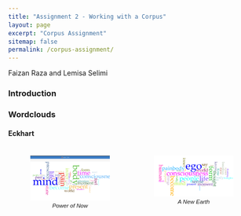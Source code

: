 ```yaml
---
title: "Assignment 2 - Working with a Corpus"
layout: page
excerpt: "Corpus Assignment"
sitemap: false
permalink: /corpus-assignment/
---
```

Faizan Raza and Lemisa Selimi

### Introduction


### Wordclouds

#### Eckhart

<div class="row" style="display:flex;">
    <div class="column" style="flex: 33.33%; padding:5px">
        <figure style="text-align:center;">
            <img src="/wordclouds/Power of Now.png"/>
            <figcaption style=" font: italic smaller sans-serif;">Power of Now</figcaption>
        </figure>
    </div>
     <div class="column" style="flex: 33.33%; padding:5px">
        <figure style="text-align:center;">
            <img src="/wordclouds/a new earth.png"/>
            <figcaption style="text-align:center; font: italic smaller sans-serif;">A New Earth</figcaption>
        </figure>
    </div>
</div>


